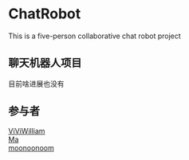 # ChatRobot
 This is a five-person collaborative chat robot project
## 聊天机器人项目
目前啥进展也没有

## 参与者
[ViViWilliam](https://github.com/WilliamIshihara "ViViWilliam")<br>
[Ma](https://github.com/Ma655 "Ma")<br>
[moonoonoom](https://github.com/moonoonoom "moonoonoom")<br>
